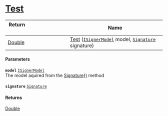 # [Test](./IClassifier--Test.md)



| Return&nbsp; &nbsp; &nbsp; &nbsp; &nbsp; &nbsp; &nbsp; &nbsp; &nbsp; &nbsp; &nbsp; &nbsp; &nbsp; &nbsp; &nbsp; &nbsp; &nbsp; &nbsp; &nbsp; &nbsp; &nbsp; | Name | 
| --- | --- | 
| [Double](https://docs.microsoft.com/en-us/dotnet/api/System.Double) | [Test](./IClassifier--Test.md) ([`ISignerModel`](./../ISignerModel.md) model, [`Signature`](./../../Signature.md) signature) | 


#### Parameters
**`model`**  [`ISignerModel`](./../ISignerModel.md)<br>The model aquired from the [Signature})](https://github.com/hargitomi97/sigstat/blob/master/docs/md/SigStat/Common/Pipeline/IClassifier/Train(System/Collections/Generic/List{SigStat/Common/Signature}).md) method<br><br>**`signature`**  [`Signature`](./../../Signature.md)<br>
#### Returns
[Double](https://docs.microsoft.com/en-us/dotnet/api/System.Double)<br>
